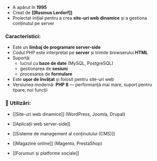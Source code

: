 - A apărut în **1995**
- Creat de **[[Rasmus Lerdorf]]**
- Proiectat inițial pentru a crea **site-uri web dinamice** și a gestiona conținutul pe server

###  Caracteristici:
- Este un **limbaj de programare server-side**
- Codul PHP este interpretat pe **server** și trimite browserului **HTML**
- Suportă:
    - lucrul cu **baze de date** (MySQL, PostgreSQL)
    - gestionarea de **sesiuni**
    - procesarea de **formulare**
- Este **ușor de învățat** și folosit pentru site-uri web
- Versiunea modernă: **PHP 8** — performanță mai mare, suport pentru tipare, noi funcții

### 📌 Utilizări:

- [[Site-uri web dinamice]] (WordPress, Joomla, Drupal)
    
- [[Aplicații web server-side]]
    
- [[Sisteme de management al conținutului (CMS)]]
    
- [[Magazine online]] (Magento, PrestaShop)
    
- [[Forumuri și platforme sociale]]